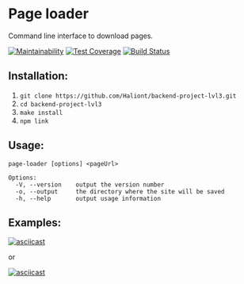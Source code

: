 # Page loader

Command line interface to download pages.

[![Maintainability](https://api.codeclimate.com/v1/badges/00a3cfc536e378cb3871/maintainability)](https://codeclimate.com/github/Haliont/backend-project-lvl3/maintainability) [![Test Coverage](https://api.codeclimate.com/v1/badges/00a3cfc536e378cb3871/test_coverage)](https://codeclimate.com/github/Haliont/backend-project-lvl3/test_coverage) [![Build Status](https://travis-ci.org/Haliont/backend-project-lvl3.svg?branch=master)](https://travis-ci.org/Haliont/backend-project-lvl3)

## Installation:
1. `git clone https://github.com/Haliont/backend-project-lvl3.git`
2. `cd backend-project-lvl3`
3. `make install`
4. `npm link`

## Usage:
```
page-loader [options] <pageUrl>

Options:
  -V, --version    output the version number
  -o, --output     the directory where the site will be saved
  -h, --help       output usage information
```

## Examples:
[![asciicast](https://asciinema.org/a/OcWc6Izo5CKz0F27mWjd2pyLv.svg)](https://asciinema.org/a/OcWc6Izo5CKz0F27mWjd2pyLv)

or

[![asciicast](https://asciinema.org/a/wa5gqAQaOJ3Vqp2xHpRtYvMwH.svg)](https://asciinema.org/a/wa5gqAQaOJ3Vqp2xHpRtYvMwH)

